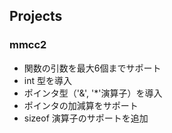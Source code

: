 ## Projects

### mmcc2

- 関数の引数を最大6個までサポート
- int 型を導入
- ポインタ型（'&', '*'演算子）を導入
- ポインタの加減算をサポート
- sizeof 演算子のサポートを追加
